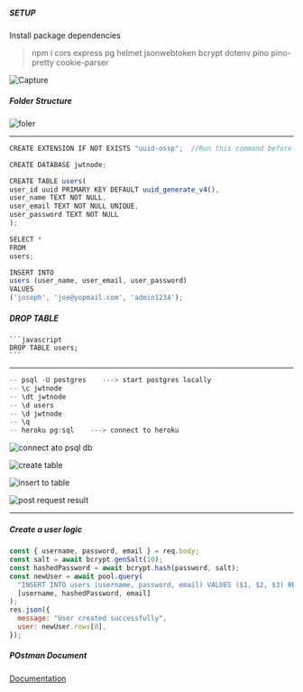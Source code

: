 ##### SETUP

Install package dependencies

> npm i cors express pg helmet jsonwebtoken bcrypt dotenv pino pino-pretty cookie-parser

![Capture](https://user-images.githubusercontent.com/70065792/163389925-8b99fc0d-1b9f-4bd8-9bda-24c4ea36c591.PNG)




##### Folder Structure

![foler](https://user-images.githubusercontent.com/70065792/163390450-9ed85636-4ef4-4c6f-b023-8caa7d8f1ff7.PNG)

---


```javascript
CREATE EXTENSION IF NOT EXISTS "uuid-ossp";  //Run this command before Creating your table

CREATE DATABASE jwtnode;

CREATE TABLE users(
user_id uuid PRIMARY KEY DEFAULT uuid_generate_v4(),
user_name TEXT NOT NULL,
user_email TEXT NOT NULL UNIQUE,
user_password TEXT NOT NULL
);

SELECT *
FROM
users;

INSERT INTO
users (user_name, user_email, user_password)
VALUES
('joseph', 'joe@yopmail.com', 'admin1234');
```

##### DROP TABLE

    ```javascript
    DROP TABLE users;
    ```

---

```javascript
-- psql -U postgres    ---> start postgres locally
-- \c jwtnode
-- \dt jwtnode
-- \d users
-- \d jwtnode
-- \q
-- heroku pg:sql    ---> connect to heroku

```
![connect ato psql db](https://user-images.githubusercontent.com/70065792/163390008-6822a10f-6468-4706-8ef8-d101ac7d94b6.PNG)

![create table](https://user-images.githubusercontent.com/70065792/163390040-246c3f73-1cce-4c85-8e0f-a1710f48f5f2.PNG)

![insert to table](https://user-images.githubusercontent.com/70065792/163390098-78ce706c-b0fb-4e4e-ac63-f0fe69b3ee7a.PNG)

![post request result](https://user-images.githubusercontent.com/70065792/163390130-9ef0ffca-b2b3-4565-ac83-549117d265d0.PNG)


---

##### Create a user logic

```javascript
const { username, password, email } = req.body;
const salt = await bcrypt.genSalt(10);
const hashedPassword = await bcrypt.hash(password, salt);
const newUser = await pool.query(
  "INSERT INTO users (username, password, email) VALUES ($1, $2, $3) RETURNING *",
  [username, hashedPassword, email]
);
res.json({
  message: "User created successfully",
  user: newUser.rows[0],
});
```

##### POstman Document

[Documentation](https://documenter.getpostman.com/view/15544476/Uyr4KLBi)
